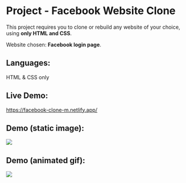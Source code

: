 # Project - Facebook Website Clone
This project requires you to clone or rebuild any website of your choice, using **only HTML and CSS**.

Website chosen: **Facebook login page**.

## Languages:
HTML & CSS only

## Live Demo:
https://facebook-clone-m.netlify.app/ 

## Demo (static image):
<img src="https://github.com/melvincwng/facebook-clone/blob/master/images/fbclone.JPG"/>

## Demo (animated gif):
<img src="https://github.com/melvincwng/facebook-clone/blob/master/images/fbclone.gif" />
